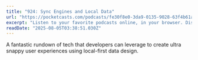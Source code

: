 ```yaml
---
title: "924: Sync Engines and Local Data"
url: "https://pocketcasts.com/podcasts/fe30f8e0-3da9-0135-9028-63f4b61a9224/37beab77-7959-4b39-bace-1730750d0f63"
excerpt: "Listen to your favorite podcasts online, in your browser. Discover the world's most powerful podcast player."
readDate: "2025-08-05T03:38:51.030Z"
---
```


A fantastic rundown of tech that developers can leverage to create ultra snappy user experiences using local-first data design.
